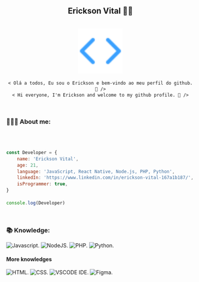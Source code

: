 <div style="display: inline_block" align="center">
  <h2>Erickson Vital 👨‍💻</h2>
</div>

<div><br>
  <div style="display: inline_block" align="center">
    <a href="#"><img src="./code-icon.svg" height="120em"/></a>

    < Olá a todos, Eu sou o Erickson e bem-vindo ao meu perfil do github. 🚀 />
    < Hi everyone, I'm Erickson and welcome to my github profile. 🚀 />
  </div>
</div>

</br>

### 👨🏻‍💻 About me:

</br>

```javascript

const Developer = {
    name: 'Erickson Vital',
    age: 21,
    language: 'JavaScript, React Native, Node.js, PHP, Python', 
    linkedIn: 'https://www.linkedin.com/in/erickson-vital-167a1b187/',
    isProgrammer: true,
}

console.log(Developer)
```

</br>

### 📚 Knowledge:

<img height="32em" alt="Javascript" src="https://www.svgrepo.com/show/349419/javascript.svg" />.
<img height="32em" alt="NodeJS" src="https://www.svgrepo.com/show/303658/nodejs-1-logo.svg" />.
<img height="32em" alt="PHP" src="https://www.svgrepo.com/show/349474/php.svg" />.
<img height="32em" alt="Python" src="https://www.svgrepo.com/show/354238/python.svg" />.


#### More knowledges

<img height="32em" alt="HTML" src="https://www.svgrepo.com/show/349402/html5.svg" />.
<img height="32em" alt="CSS" src="https://www.svgrepo.com/show/349330/css3.svg" />.
<img height="32em" alt="VSCODE IDE" src="https://www.svgrepo.com/show/374171/vscode.svg" />.
<img height="32em" alt="Figma" src="https://www.svgrepo.com/show/354987/figma.svg" />.
